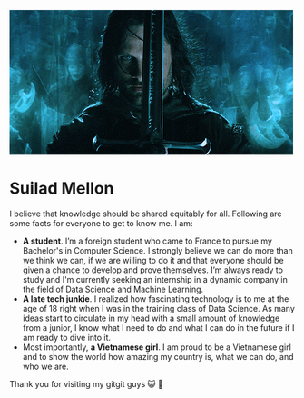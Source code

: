 ![](aragorn.GIF)
# Suilad Mellon 
I believe that knowledge should be shared equitably for all. 
Following are some facts for everyone to get to know me. I am: <br>
- **A student**. I’m a foreign student who came to France to pursue my Bachelor's in Computer Science. I strongly believe we can do more than we think we can, if we are willing to do it and that everyone should be given a chance to develop and prove themselves. I’m always ready to study and I'm currently seeking an internship in a dynamic company in the field of Data Science and Machine Learning. 
- **A late tech junkie**. I realized how fascinating technology is to me at the age of 18 right when I was in the training class of Data Science. As many ideas start to circulate in my head with a small amount of knowledge from a junior, I know what I need to do and what I can do in the future if I am ready to dive into it. 
- Most importantly, **a Vietnamese girl**. I am proud to be a Vietnamese girl and to show the world how amazing my country is, what we can do, and who we are.

Thank you for visiting my gitgit guys :smiley_cat: :wave: <br>
